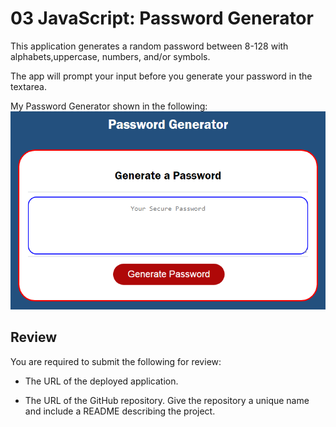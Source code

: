 # 03 JavaScript: Password Generator

This application generates a random password between 8-128 with alphabets,uppercase, numbers, and/or symbols.

The app will prompt your input before you generate your password in the textarea.

My Password Generator shown in the following:
<img src="images/Password Generator.PNG">

## Review

You are required to submit the following for review:

* The URL of the deployed application.

* The URL of the GitHub repository. Give the repository a unique name and include a README describing the project.


